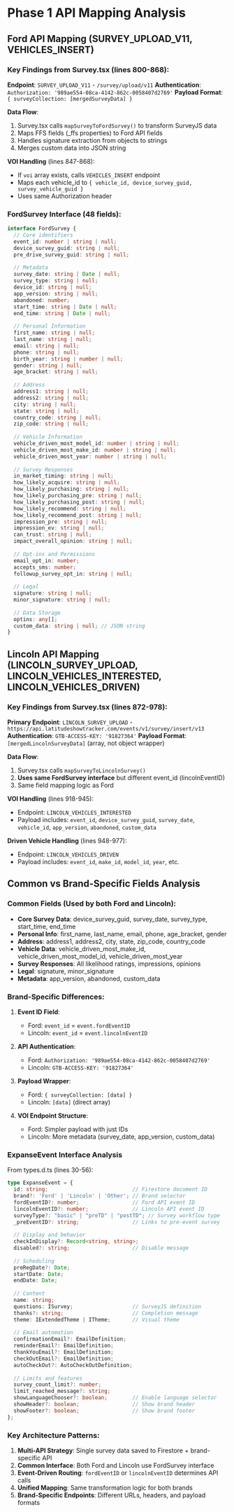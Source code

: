 # Phase 1 API Mapping Analysis

## Ford API Mapping (SURVEY_UPLOAD_V11, VEHICLES_INSERT)

### Key Findings from Survey.tsx (lines 800-868):

**Endpoint**: `SURVEY_UPLOAD_V11` - `/survey/upload/v11`
**Authentication**: `Authorization: '989ae554-08ca-4142-862c-0058407d2769'`
**Payload Format**: `{ surveyCollection: [mergedSurveyData] }`

**Data Flow**:
1. Survey.tsx calls `mapSurveyToFordSurvey()` to transform SurveyJS data
2. Maps FFS fields (_ffs properties) to Ford API fields 
3. Handles signature extraction from objects to strings
4. Merges custom data into JSON string

**VOI Handling** (lines 847-868):
- If `voi` array exists, calls `VEHICLES_INSERT` endpoint
- Maps each vehicle_id to `{ vehicle_id, device_survey_guid, survey_vehicle_guid }`
- Uses same Authorization header

### FordSurvey Interface (48 fields):
```typescript
interface FordSurvey {
  // Core identifiers
  event_id: number | string | null;
  device_survey_guid: string | null;
  pre_drive_survey_guid: string | null;
  
  // Metadata
  survey_date: string | Date | null;
  survey_type: string | null;
  device_id: string | null;
  app_version: string | null;
  abandoned: number;
  start_time: string | Date | null;
  end_time: string | Date | null;
  
  // Personal Information
  first_name: string | null;
  last_name: string | null;
  email: string | null;
  phone: string | null;
  birth_year: string | number | null;
  gender: string | null;
  age_bracket: string | null;
  
  // Address
  address1: string | null;
  address2: string | null;
  city: string | null;
  state: string | null;
  country_code: string | null;
  zip_code: string | null;
  
  // Vehicle Information
  vehicle_driven_most_model_id: number | string | null;
  vehicle_driven_most_make_id: number | string | null;
  vehicle_driven_most_year: number | string | null;
  
  // Survey Responses
  in_market_timing: string | null;
  how_likely_acquire: string | null;
  how_likely_purchasing: string | null;
  how_likely_purchasing_pre: string | null;
  how_likely_purchasing_post: string | null;
  how_likely_recommend: string | null;
  how_likely_recommend_post: string | null;
  impression_pre: string | null;
  impression_ev: string | null;
  can_trust: string | null;
  impact_overall_opinion: string | null;
  
  // Opt-ins and Permissions
  email_opt_in: number;
  accepts_sms: number;
  followup_survey_opt_in: string | null;
  
  // Legal
  signature: string | null;
  minor_signature: string | null;
  
  // Data Storage
  optins: any[];
  custom_data: string | null; // JSON string
}
```

## Lincoln API Mapping (LINCOLN_SURVEY_UPLOAD, LINCOLN_VEHICLES_INTERESTED, LINCOLN_VEHICLES_DRIVEN)

### Key Findings from Survey.tsx (lines 872-978):

**Primary Endpoint**: `LINCOLN_SURVEY_UPLOAD` - `https://api.latitudeshowtracker.com/events/v1/survey/insert/v13`
**Authentication**: `GTB-ACCESS-KEY: '91827364'`
**Payload Format**: `[mergedLincolnSurveyData]` (array, not object wrapper)

**Data Flow**:
1. Survey.tsx calls `mapSurveyToLincolnSurvey()` 
2. **Uses same FordSurvey interface** but different event_id (lincolnEventID)
3. Same field mapping logic as Ford

**VOI Handling** (lines 918-945):
- Endpoint: `LINCOLN_VEHICLES_INTERESTED`
- Payload includes: `event_id`, `device_survey_guid`, `survey_date`, `vehicle_id`, `app_version`, `abandoned`, `custom_data`

**Driven Vehicle Handling** (lines 948-977):
- Endpoint: `LINCOLN_VEHICLES_DRIVEN` 
- Payload includes: `event_id`, `make_id`, `model_id`, `year`, etc.

## Common vs Brand-Specific Fields Analysis

### Common Fields (Used by both Ford and Lincoln):
- **Core Survey Data**: device_survey_guid, survey_date, survey_type, start_time, end_time
- **Personal Info**: first_name, last_name, email, phone, age_bracket, gender
- **Address**: address1, address2, city, state, zip_code, country_code
- **Vehicle Data**: vehicle_driven_most_make_id, vehicle_driven_most_model_id, vehicle_driven_most_year
- **Survey Responses**: All likelihood ratings, impressions, opinions
- **Legal**: signature, minor_signature
- **Metadata**: app_version, abandoned, custom_data

### Brand-Specific Differences:
1. **Event ID Field**: 
   - Ford: `event_id` = `event.fordEventID`
   - Lincoln: `event_id` = `event.lincolnEventID`

2. **API Authentication**:
   - Ford: `Authorization: '989ae554-08ca-4142-862c-0058407d2769'`
   - Lincoln: `GTB-ACCESS-KEY: '91827364'`

3. **Payload Wrapper**:
   - Ford: `{ surveyCollection: [data] }`
   - Lincoln: `[data]` (direct array)

4. **VOI Endpoint Structure**:
   - Ford: Simpler payload with just IDs
   - Lincoln: More metadata (survey_date, app_version, custom_data)

### ExpanseEvent Interface Analysis

From types.d.ts (lines 30-56):

```typescript
type ExpanseEvent = {
  id: string;                           // Firestore document ID
  brand?: 'Ford' | 'Lincoln' | 'Other'; // Brand selector
  fordEventID?: number;                 // Ford API event ID
  lincolnEventID?: number;              // Lincoln API event ID
  surveyType?: "basic" | "preTD" | "postTD"; // Survey workflow type
  _preEventID?: string;                 // Links to pre-event survey
  
  // Display and behavior
  checkInDisplay?: Record<string, string>;
  disabled?: string;                    // Disable message
  
  // Scheduling
  preRegDate?: Date;
  startDate: Date;
  endDate: Date;
  
  // Content
  name: string;
  questions: ISurvey;                   // SurveyJS definition
  thanks?: string;                      // Completion message
  theme: IExtendedTheme | ITheme;       // Visual theme
  
  // Email automation
  confirmationEmail?: EmailDefinition;
  reminderEmail?: EmailDefinition;
  thankYouEmail?: EmailDefinition;
  checkOutEmail?: EmailDefinition;
  autoCheckOut?: AutoCheckOutDefinition;
  
  // Limits and features
  survey_count_limit?: number;
  limit_reached_message?: string;
  showLanguageChooser?: boolean;        // Enable language selector
  showHeader?: boolean;                 // Show brand header
  showFooter?: boolean;                 // Show brand footer
};
```

### Key Architecture Patterns:

1. **Multi-API Strategy**: Single survey data saved to Firestore + brand-specific API
2. **Common Interface**: Both Ford and Lincoln use FordSurvey interface
3. **Event-Driven Routing**: `fordEventID` or `lincolnEventID` determines API calls
4. **Unified Mapping**: Same transformation logic for both brands
5. **Brand-Specific Endpoints**: Different URLs, headers, and payload formats